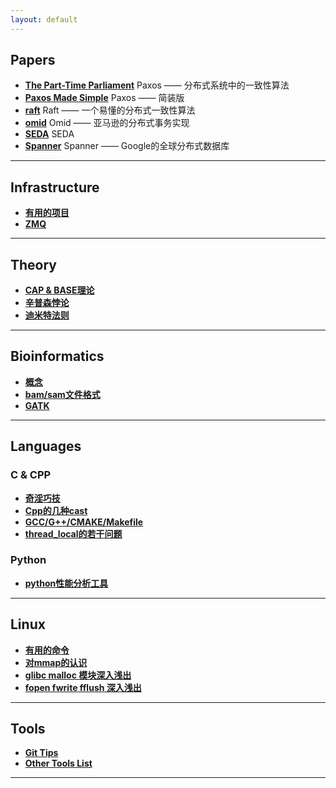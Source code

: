 ```yaml
---
layout: default
---
```


Papers
------

- [**The Part-Time Parliament**](/contents/papers/the_part-time_parliament)
Paxos —— 分布式系统中的一致性算法
- [**Paxos Made Simple**](/contents/papers/paxos_made_simple)
Paxos —— 简装版
- [**raft**](/contents/papers/raft)
Raft —— 一个易懂的分布式一致性算法
- [**omid**](/contents/papers/omid)
Omid —— 亚马逊的分布式事务实现
- [**SEDA**](/contents/papers/seda)
SEDA
- [**Spanner**](/contents/papers/spanner)
Spanner —— Google的全球分布式数据库

---

Infrastructure
--------------

- [**有用的项目**](/contents/inf/useful_projects)
- [**ZMQ**](/contents/inf/zmq)

---

Theory
------

- [**CAP & BASE理论**](/contents/theory/cap_and_base)
- [**辛普森悖论**](/contents/theory/simpson)
- [**迪米特法则**](/contents/theory/LoD)

---

Bioinformatics
--------------

- [**概念**](/contents/b13/concepts)
- [**bam/sam文件格式**](/contents/b13/sam)
- [**GATK**](/contents/b13/haplotypecaller)

---

Languages
---------
### C & CPP

- [**奇淫巧技**](/contents/languages/cpp/奇淫巧技)
- [**Cpp的几种cast**](/contents/languages/cpp/c++的几种cast)
- [**GCC/G++/CMAKE/Makefile**](/contents/languages/cpp/gcc&cmake&makefile的常用知识点)
- [**thread_local的若干问题**](/contents/languages/cpp/thread_local)

### Python
- [**python性能分析工具**](/contents/languages/python/perf)

---

Linux
-----

- [**有用的命令**](/contents/linux/power_cmds)
- [**对mmap的认识**](/contents/linux/mmap)
- [**glibc malloc 模块深入浅出**](/contents/linux/malloc)
- [**fopen fwrite fflush 深入浅出**](/contents/linux/fxxx)

---

Tools
-----

- [**Git Tips**](/contents/tools/git_tips)
- [**Other Tools List**](/contents/tools/list)

---
